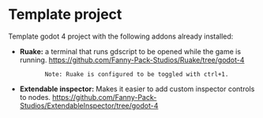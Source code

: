 # Template project

Template godot 4 project with the following addons already installed:

- **Ruake:** a terminal that runs gdscript to be opened while the game is running.
https://github.com/Fanny-Pack-Studios/Ruake/tree/godot-4

             Note: Ruake is configured to be toggled with ctrl+1.

- **Extendable inspector:** Makes it easier to add custom inspector controls to nodes.
https://github.com/Fanny-Pack-Studios/ExtendableInspector/tree/godot-4
